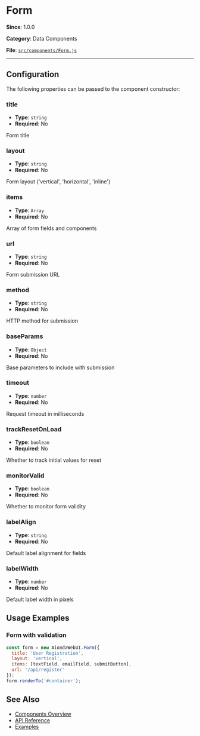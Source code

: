 # Form



**Since**: 1.0.0

**Category**: Data Components

**File**: [`src/components/Form.js`](src/components/Form.js)

---

## Configuration

The following properties can be passed to the component constructor:

### title

- **Type**: `string`
- **Required**: No

Form title

### layout

- **Type**: `string`
- **Required**: No

Form layout ('vertical', 'horizontal', 'inline')

### items

- **Type**: `Array`
- **Required**: No

Array of form fields and components

### url

- **Type**: `string`
- **Required**: No

Form submission URL

### method

- **Type**: `string`
- **Required**: No

HTTP method for submission

### baseParams

- **Type**: `Object`
- **Required**: No

Base parameters to include with submission

### timeout

- **Type**: `number`
- **Required**: No

Request timeout in milliseconds

### trackResetOnLoad

- **Type**: `boolean`
- **Required**: No

Whether to track initial values for reset

### monitorValid

- **Type**: `boolean`
- **Required**: No

Whether to monitor form validity

### labelAlign

- **Type**: `string`
- **Required**: No

Default label alignment for fields

### labelWidth

- **Type**: `number`
- **Required**: No

Default label width in pixels




## Usage Examples

### Form with validation


```javascript
const form = new AiondaWebUI.Form({
  title: 'User Registration',
  layout: 'vertical',
  items: [textField, emailField, submitButton],
  url: '/api/register'
});
form.renderTo('#container');
```


## See Also

- [Components Overview](../)
- [API Reference](../api/)
- [Examples](../examples/)